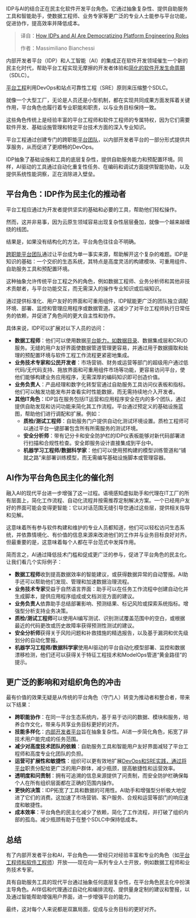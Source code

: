 <!--
title: IDP与AI：平台工程的“民主化”革命
cover: https://cdn.thenewstack.io/media/2025/10/89ff9ba8-self-service2.png
summary: IDP与AI的结合正在民主化软件开发平台角色。它通过抽象复杂性、提供自助服务工具和智能助手，使数据工程师、业务专家等更广泛的专业人士能参与平台功能，促进协作，提高效率并降低成本。
-->

IDP与AI的结合正在民主化软件开发平台角色。它通过抽象复杂性、提供自助服务工具和智能助手，使数据工程师、业务专家等更广泛的专业人士能参与平台功能，促进协作，提高效率并降低成本。

> 译自：[How IDPs and AI Are Democratizing Platform Engineering Roles](https://thenewstack.io/how-idps-and-ai-are-democratizing-platform-engineering-roles/)
> 
> 作者：Massimiliano Bianchessi

内部开发者平台（IDP）和人工智能（AI）的集成正在软件开发领域催生一个新的民主化时代，帮助平台工程实现无摩擦的开发者体验和[简化的软件开发生命周期](https://mia-platform.eu/blog/software-development-lifecycle-sdlc-and-ai/)（SDLC）。

[平台工程](https://thenewstack.io/can-platform-engineering-accelerate-ai-adoption/)利用DevOps和站点可靠性工程（SRE）原则来压缩整个SDLC。

就像一个大型工厂，无论是人员还是小型机制，都在实现共同成果方面发挥着关键作用，平台角色也履行着专业职能和职责，以与业务目标保持一致。

这些角色传统上是经验丰富的平台工程师和软件工程师的专属特权，因为它们需要软件开发、基础设施管理和特定平台技术方面的深入专业知识。

平台工程通过创建专门的跨职能[平台团队](https://thenewstack.io/streamlining-your-platform-teams-workloads/)，以内部开发者平台的一部分形式提供共享服务，从而促进了更顺畅的DevOps。

IDP抽象了基础设施和工具的底层复杂性，提供自助服务能力和预配置环境。同样，AI驱动的工具通过自动化重复性任务、在编码和调试方面提供智能协助，以及提供系统性能洞察，正在消除进入壁垒。

## 平台角色：IDP作为民主化的推动者

平台工程应通过为开发者提供坚实的基础和必要的工具，帮助他们轻松操作。

然而，这并非易事，因为云原生领域容易出现复杂性层层叠加，就像一个越来越缠绕的线团。

结果是，如果没有结构化的方法，平台角色往往会不明确。

[跨职能平台团队](https://mia-platform.eu/blog/team-topologies-to-structure-a-platform-team/)通过让平台成为单一事实来源，帮助解开这个复杂的难题。IDP是知识的基础：一个交织的生态系统，其特点是高度灵活的构建模块、可重用组件、自助服务工具和预配置环境。

这种抽象允许传统平台工程之外的角色，例如数据工程师、业务分析师和其他非技术贡献者，与平台功能交互，而无需深入的操作专业知识或后端知识。

通过提供标准化、用户友好的界面和可重用组件，IDP赋能更广泛的团队独立调配环境、部署、监控和管理应用程序或数据管道。这减少了对平台工程师执行日常任务的依赖，并促进了角色间的更大自主性和协作。

具体来说，IDP可以扩展对以下人员的访问：

*   **数据工程师**：他们可以使用数据[平台能力，如数据目录](https://thenewstack.io/what-is-a-software-catalog-and-why-should-you-have-one/)、数据集成层和CRUD服务。无缝的用户友好界面使数据管道管理更容易，并通过用于数据摄取和处理的预配置环境与软件工程工作流程更紧密地集成。
*   **业务技术专家和公民开发者**：市场营销、财务或运营等部门的超级用户通过低代码/无代码支持、拖放界面和可重用组件市场等功能，更容易访问平台，使他们能够构建业务应用程序，无需深厚的编码知识即可创造价值。
*   **业务负责人**：产品经理和数字化转型官通过自助服务工具访问仪表板和指标。他们可以触发功能发布并查看实时性能数据，而无需持续地介入开发者。
*   **其他IT角色**：IDP旨在服务包括IT运营和应用程序安全在内的多个团队，通过提供自助发现和访问功能来简化其工作流程。平台通过预定义的基础设施蓝图，帮助他们进行调配和扩展。例如：
    *   **质检/测试工程师**：自助服务门户提供自动化测试环境设置。质检工程师可以通过平台一键部署包含所有所需服务的测试环境。
    *   **安全分析师**：带有记分卡和安全防护栏的IDP仪表板能够对新代码部署进行扫描和合规性检查。安全即服务设计直接集成到平台中。
    *   **机器学习工程师/数据科学家**：他们可以使用预构建的模型训练管道和“铺就之路”来部署训练模型，而无需编写基础设施脚本或管理容器。

## AI作为平台角色民主化的催化剂

融入AI的现代平台进一步增强了这一过程。语境感知虚拟助手和代理在IT工厂的所有层面上，简化工作流程、自动化流程并按需推荐定制解决方案。一个已经用户友好的界面可能会变得更智能：它以对话范围无缝引导您通过这些层，提供相关指导和见解。

这意味着所有参与软件构建和维护的专业人员都知道，他们可以轻松访问生态系统，并依靠情境化、有价值的信息来源来改进他们的工作并与业务目标良好对齐。但最重要的是，这意味着每个人都在平台范式中发挥作用。

简而言之，AI通过降低技术门槛和促成更广泛的参与，促进了平台角色的民主化。让我们看几个实际例子：

*   **数据工程师**收到提高数据效率的智能建议，或获得数据异常的自动警报。AI助手还可以帮助他们发现、管理和加速数据治理流程。
*   **业务技术专家**受益于自然语言界面：助手可以在任务工作流程中创建自动化并生成脚本，提供应用程序组成或文档浏览方面的建议。
*   **业务负责人**依靠助手总结部署影响、预测结果、标记风险或探索系统指标。增强型分析支持业务决策。
*   **质检/测试工程师**可以使用AI编写测试、识别测试覆盖范围中的空白，或根据最近的代码更改或历史故障率获得预测性测试的建议。
*   **安全分析师**获得关于风险问题和补救措施的精选报告，以及基于漏洞和优先级划分的自动化警报。
*   **机器学习工程师/数据科学家**使用AI驱动的平台自动化模型部署、监控和数据漂移检测，他们还可以获得关于特征工程技术和ModelOps管道“黄金路径”的提示。

## 更广泛的影响和对组织角色的冲击

最有价值的效果无疑是从传统的平台角色（守门人）转变为推动者和整合者，带来以下结果：

*   **跨职能协作**：在同一平台生态系统内，基于易于访问的数据、模块和服务，培养合作文化，带来与共享业务目标更好的对齐。
*   **技能多样化**：[内部开发者平台](https://thenewstack.io/internal-developer-portal-vs-platform-whats-the-difference/)旨在抽象复杂性。AI进一步简化角色，拓宽了非技术用户能完成的任务范围。
*   **减少对高度技术团队的依赖**：自助服务工具和智能用户友好界面减轻了平台工程师和高度专业化团队的负担。
*   **运营可扩展性和敏捷性**：组织可以更有效地扩展[DevOps和SRE实践，通过将平台](https://thenewstack.io/platform-teams-start-small-to-win-big/)职责分配给更广泛的用户群体，减少瓶颈，提高敏捷性和运营效率。
*   **透明度和问责制**：拥有可追溯的信息来源提供了问责制，而安全防护栏确保每个人在所有组织层面都在正确的范围内操作。
*   **更快的决策**：IDP拓宽了工具和数据的可用性。AI助手和增强型分析极大地促进了它们的消费。这加速了市场营销、客户服务、合规和运营等部门的响应速度和敏捷性。
*   **成本效率**：平台角色的民主化减少了依赖，简化了工作流程，并打破了组织内部的孤岛。减少瓶颈有助于在整个SDLC中保持低成本。

## 总结

有了内部开发者平台和AI，平台角色——曾经只对经验丰富和专业的角色（如[平台工程师和软件工程师](https://thenewstack.io/integrating-ai-to-make-platform-engineering-intelligent/)）开放——现在向一系列专业人士开放，例如数据工程师和业务技术专家。

具有自助服务工具的现代平台通过抽象任何底层复杂性，在平台角色民主化中扮演主导角色。AI伴侣和代理通过自动化和编排流程、提供量身定制的建议和警报，以及通过智能帮助增强用户界面，进一步增强平台的能力。

最终，这对每个人来说都是双赢局面，促成与业务目标的更好对齐。
